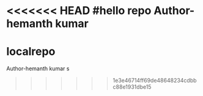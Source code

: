 <<<<<<< HEAD
#hello repo
Author-hemanth kumar 
=======
# localrepo
Author-hemanth kumar s
>>>>>>> 1e3e46714ff69de48648234cdbbc88e1931dbe15
